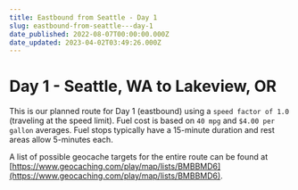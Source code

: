```yaml
---
title: Eastbound from Seattle - Day 1
slug: eastbound-from-seattle---day-1
date_published: 2022-08-07T00:00:00.000Z
date_updated: 2023-04-02T03:49:26.000Z
---
```


# Day 1 - Seattle, WA to Lakeview, OR

This is our planned route for Day 1 (eastbound) using a `speed factor of 1.0` (traveling at the speed limit).  Fuel cost is based on `40 mpg` and `$4.00 per gallon` averages.  Fuel stops typically have a 15-minute duration and rest areas allow 5-minutes each.

A list of possible geocache targets for the entire route can be found at [https://www.geocaching.com/play/map/lists/BMBBMD6](https://www.geocaching.com/play/map/lists/BMBBMD6).
